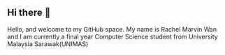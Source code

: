 ## Hi there 👋

Hello, and welcome to my GitHub space. My name is Rachel Marvin Wan and I am currently a final year Computer Science student from University Malaysia Sarawak(UNIMAS)

<!--
**RachelMarvinWan/RachelMarvinWan** is a ✨ _special_ ✨ repository because its `README.md` (this file) appears on your GitHub profile.

Here are some ideas to get you started:

- 🔭 I’m currently working on ...
- 🌱 I’m currently learning ...
- 👯 I’m looking to collaborate on ...
- 🤔 I’m looking for help with ...
- 💬 Ask me about ...
- 📫 How to reach me: ...
- 😄 Pronouns: ...
- ⚡ Fun fact: ...
-->
